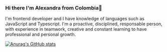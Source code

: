 ### Hi there I'm Alexandra from Colombia👋

I'm frontend developer and I have knowledge of languages such as JavaScript and Typescript. I'm a proactive, disciplined, responsable person, with experience in teamwork, creative and constant learning to have professional and personal growth.  

[![Anurag's GitHub stats](https://github-readme-stats.vercel.app/api?username=anuraghazra)](https://github.com/anuraghazra/github-readme-stats)

